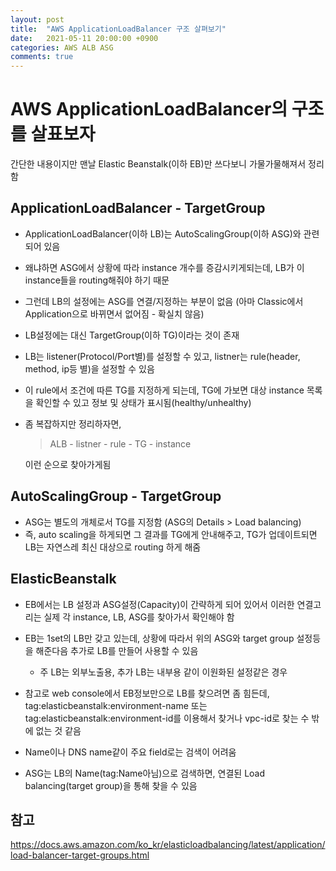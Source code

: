 ```yaml
---
layout: post
title:  "AWS ApplicationLoadBalancer 구조 살펴보기"
date:   2021-05-11 20:00:00 +0900
categories: AWS ALB ASG
comments: true
---
```


# AWS ApplicationLoadBalancer의 구조를 살표보자
간단한 내용이지만 맨날 Elastic Beanstalk(이하 EB)만 쓰다보니 가물가물해져서 정리함

## ApplicationLoadBalancer - TargetGroup
* ApplicationLoadBalancer(이하 LB)는 AutoScalingGroup(이하 ASG)와 관련되어 있음
* 왜냐하면 ASG에서 상황에 따라 instance 개수를 증감시키게되는데, LB가 이 instance들을 routing해줘야 하기 때문
* 그런데 LB의 설정에는 ASG를 연결/지정하는 부분이 없음 (아마 Classic에서 Application으로 바뀌면서 없어짐 - 확실치 않음)
* LB설정에는 대신 TargetGroup(이하 TG)이라는 것이 존재
* LB는 listener(Protocol/Port별)를 설정할 수 있고, listner는 rule(header, method, ip등 별)을 설정할 수 있음
* 이 rule에서 조건에 따른 TG를 지정하게 되는데,
TG에 가보면 대상 instance 목록을 확인할 수 있고 정보 및 상태가 표시됨(healthy/unhealthy)

* 좀 복잡하지만 정리하자면,
  > ALB - listner - rule - TG - instance
  
  이런 순으로 찾아가게됨

## AutoScalingGroup - TargetGroup
* ASG는 별도의 개체로서 TG를 지정함 (ASG의 Details > Load balancing)
* 즉, auto scaling을 하게되면 그 결과를 TG에게 안내해주고, 
TG가 업데이트되면 LB는 자연스레 최신 대상으로 routing 하게 해줌

## ElasticBeanstalk
* EB에서는 LB 설정과 ASG설정(Capacity)이 간략하게 되어 있어서 이러한 연결고리는 실제 각 instance, LB, ASG를 찾아가서 확인해야 함
* EB는 1set의 LB만 갖고 있는데, 상황에 따라서 위의 ASG와 target group 설정등을 해준다음 추가로 LB를 만들어 사용할 수 있음
  + 주 LB는 외부노출용, 추가 LB는 내부용 같이 이원화된 설정같은 경우

* 참고로 web console에서 EB정보만으로 LB를 찾으려면 좀 힘든데,
tag:elasticbeanstalk:environment-name 또는 tag:elasticbeanstalk:environment-id를 이용해서 찾거나 vpc-id로 찾는 수 밖에 없는 것 같음
* Name이나 DNS name같이 주요 field로는 검색이 어려움
* ASG는 LB의 Name(tag:Name아님)으로 검색하면, 연결된 Load balancing(target group)을 통해 찾을 수 있음

## 참고
https://docs.aws.amazon.com/ko_kr/elasticloadbalancing/latest/application/load-balancer-target-groups.html